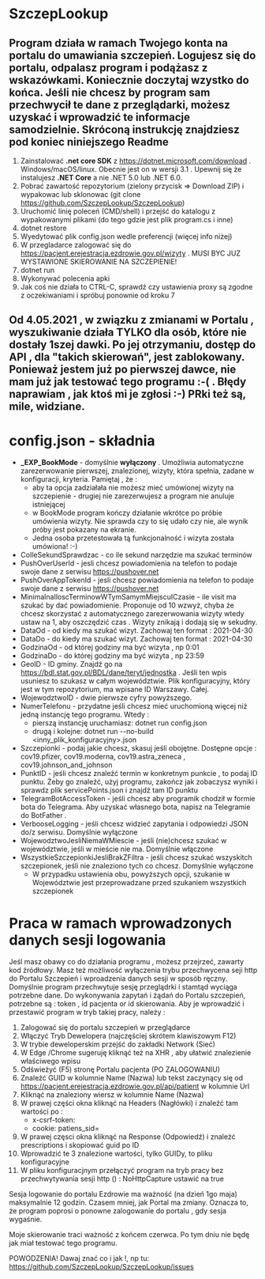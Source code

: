 # SzczepLookup

## Program działa w ramach Twojego konta na portalu do umawiania szczepień. Logujesz się do portalu, odpalasz program i podążasz z wskazówkami. Koniecznie doczytaj wzystko do końca. Jeśli nie chcesz by program sam przechwycił te dane z przeglądarki, możesz uzyskać i wprowadzić te informacje samodzielnie. Skróconą instrukcję znajdziesz pod koniec niniejszego Readme

1. Zainstalować **.net core SDK** z https://dotnet.microsoft.com/download . Windows/macOS/linux. Obecnie jest on w wersji 3.1 . Upewnij się że instalujesz **.NET Core** a nie .NET 5.0 lub .NET 6.0. 
2. Pobrać zawartość repozytorium (zielony przycisk => Download ZIP) i wypakowac lub sklonowac (git clone https://github.com/SzczepLookup/SzczepLookup)
3. Uruchomić linię poleceń (CMD/shell) i przejść do katalogu z wypakowanymi plikami (do tego gdzie jest plik program.cs i inne)
4. dotnet restore
5. Wyedytować plik config.json wedle preferencji (więcej info niżej)
6. W przegladarce zalogować się do https://pacjent.erejestracja.ezdrowie.gov.pl/wizyty . MUSI BYC JUZ WYSTAWIONE SKIEROWANIE NA SZCZEPIENIE!
7. dotnet run 
8. Wykonywać polecenia apki
9. Jak coś nie działa to CTRL-C, sprawdź czy ustawienia proxy są zgodne z oczekiwaniami i spróbuj ponownie od kroku 7

## Od 4.05.2021 ,  w związku z zmianami w Portalu , wyszukiwanie działa TYLKO dla osób, które nie dostały 1szej dawki. Po jej otrzymaniu, dostęp do API , dla "takich skierowań", jest zablokowany.  Ponieważ jestem już po pierwszej dawce, nie mam już jak testować tego programu :-( . Błędy naprawiam , jak ktoś mi je zgłosi :-) PRki też są, mile, widziane.


# config.json - składnia
* **_EXP_BookMode** - domyślnie **wyłączony** . Umożliwia automatyczne zarezerwowanie pierwszej, znalezionej, wizyty, która spełnia, zadane w konfiguracji, kryteria. Pamiętaj , że :
   - aby ta opcja zadziałała nie możesz mieć umówionej wizyty na szczepienie - drugiej nie zarezerwujesz a program nie anuluje istniejącej
   - w BookMode program kończy działanie wkrótce po próbie umówienia wizyty. Nie sprawda czy to się udało czy nie, ale wynik próby jest pokazany na ekranie. 
   - Jedna osoba przetestowała tą funkcjonalność i wizyta została umówiona! :-) 
* CoIleSekundSprawdzac - co ile sekund narzędzie ma szukać terminów
* PushOverUserId - jesli chcesz powiadomienia na telefon to podaje swoje dane z serwisu https://pushover.net
* PushOverAppTokenId - jesli chcesz powiadomienia na telefon to podaje swoje dane z serwisu https://pushover.net
* MinimalnaIloscTerminowWTymSamymMiejscuICzasie - ile visit ma szukać by dać powiadomienie. Proponuje od 10 wzwyż, chyba że chcesz skorzystać z automatycznego zarezerwowania wizyty wtedy ustaw na 1, aby oszczędzić czas . Wizyty znikają i dodają się w sekudny.
* DataOd - od kiedy ma szukać wizyt. Zachowaj ten format : 2021-04-30
* DataDo - do kiedy ma szukać wizyt. Zachowaj ten format : 2021-04-30
* GodzinaOd - od której godziny ma być wizyta , np 0:01
* GodzinaDo - do której godziny ma być wizyta , np 23:59
* GeoID - ID gminy. Znajdź go na https://bdl.stat.gov.pl/BDL/dane/teryt/jednostka . Jeśli ten wpis usuniesz to szukasz w całym województwie. Plik konfiguracyjny, który jest w tym repozytorium, ma wpisane ID Warszawy. Całej.  
* WojewodztwoID - dwie pierwsze cyfry powyższego. 
* NumerTelefonu - przydatne jeśli chcesz mieć uruchomioną więcej niż jedną instancję tego programu. Wtedy :
   - pierszą instancję uruchamiasz: dotnet run config.json
   - drugą i kolejne: dotnet run --no-build <inny_plik_konfiguracyjny>.json 
* Szczepionki - podaj jakie chcesz, skasuj jeśli obojętne. Dostępne opcje : cov19.pfizer, cov19.moderna, cov19.astra_zeneca , cov19.johnson_and_johnson
* PunktID - jeśli chcesz znaleźć termin w konkretnym punkcie , to podaj ID punktu. Żeby go znaleźć, użyj programu, zakończ jak zobaczysz wyniki i sprawdz plik servicePoints.json i znajdź tam ID punktu
* TelegramBotAccessToken - jeśli chcesz aby programik chodził w formie bota do Telegrama. Aby uzyskać własnego bota, napisz na Telegramie do BotFather . 
* VerbooseLogging - jeśli chcesz widzieć zapytania i odpowiedzi JSON do/z serwisu. Domyślnie wyłączone
* WojewodztwoJesliNiemaWMiescie - jeśli (nie)chcesz szukać w województwie, jeśli w mieście nie ma. Domyślnie włączone
* WszystkieSzczepionkiJesliBrakZFiltra - jeśli chcesz szukać wszyskitch szczepionek, jeśli nie znaleziono tych co chcesz. Domyślnie wyłączone
   - W przypadku ustawienia obu, powyższych opcji, szukanie w Województwie jest przeprowadzane przed szukaniem wszystkich szczepionek

# Praca w ramach wprowadzonych danych sesji logowania
Jeśl masz obawy co do działania programu , możesz przejrzeć, zawarty kod źródłowy. Masz też możliwość wyłączenia trybu przechwycena seji http do Portalu Szczepień i wproadzenia danych sesji w sposób ręczny. Domyślnie program przechwytuje sesję przeglądrki i stamtąd wyciąga potrzebne dane. 
Do wykonywania zapytań i żądań do Portalu szczepień, potrzebne są : token , id pacjenta or id skierowania. Aby je wprowadzić i przestawić program w tryb takiej pracy, należy :
1. Zalogować się do portalu szczepień w przeglądarce
2. Włączyć Tryb Dewelopera (najczęściej skrótem klawiszowym F12)
3. W trybie deweloperskim przejść do zakładki Network (Sieć)
4. W Edge /Chrome sugeruję kliknąć też na XHR , aby ułatwić znalezienie właściwego wpisu
5. Odświeżyć (F5) stronę Portalu pacjenta (PO ZALOGOWANIU)
6. Znaleźć GUID w kolumnie Name (Nazwa) lub tekst zaczynący się od https://pacjent.erejestracja.ezdrowie.gov.pl/api/patient w kolumnie Url
7. Kliknąć na znaleziony wiersz w kolumnie Name (Nazwa)
8. W prawej części okna kliknąć na Headers (Nagłówki) i znaleźć tam wartości po :
   - x-csrf-token:
   - cookie: patiens_sid=
9. W prawej częsci okna kliknąć na Response (Odpowiedź) i znaleźć prescriptions i skopiować guid po ID
10. Wprowadzić te 3 znalezione wartości, tylko GUIDy, to pliku konfiguracyjne
11. W pliku konfiguracjnym przełączyć program na tryb pracy bez przechwytywania sesji http () : NoHttpCapture ustawić na true


Sesja logowanie do portalu Ezdrowie ma ważność (na dzień 1go maja) maksymalnie 12 godzin. Czasem mniej, jak Portal ma zmiany. Oznacza to, że program poprosi o ponowne zalogowanie do portalu , gdy sesja wygaśnie. 

Moje skierowanie traci ważność z końcem czerwca. Po tym dniu nie będę jak miał testować tego programu. 

POWODZENIA! Dawaj znać co i jak !, np tu: https://github.com/SzczepLookup/SzczepLookup/issues 
   
